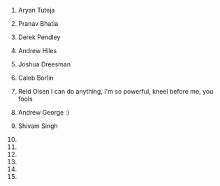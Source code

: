 1) Aryan Tuteja

2) Pranav Bhatia

3) Derek Pendley

4) Andrew Hiles

5) Joshua Dreesman

6) Caleb Borlin

7) Reid Olsen I can do anything, I'm so powerful, kneel before me, you fools

8) Andrew George :)

9) Shivam Singh

10)

11)

12)

13)

14)

15)

